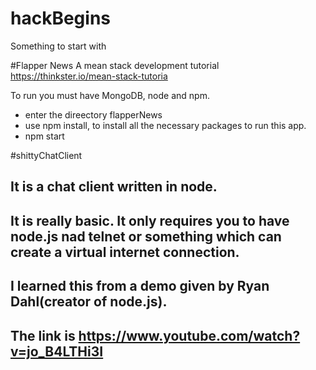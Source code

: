 # hackBegins
Something to start with


#Flapper News
A mean stack development tutorial 
https://thinkster.io/mean-stack-tutoria

To run you must have MongoDB, node and npm.
* enter the direectory flapperNews
* use npm install, to install all the necessary packages to run this app.
* npm start

#shittyChatClient
## It is a chat client written in node.
## It is really basic. It only requires you to have node.js nad telnet or something which can create a virtual internet connection.
## I learned this from a demo given by Ryan Dahl(creator of node.js).
## The link is https://www.youtube.com/watch?v=jo_B4LTHi3I
